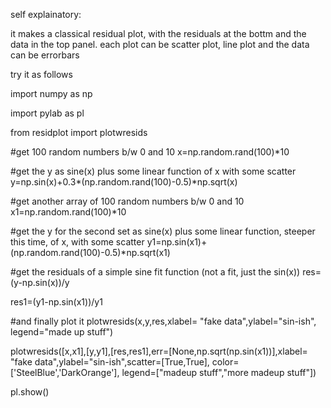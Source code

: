 self explainatory: 

it makes a classical residual plot, with the residuals at the bottm and the data in the top panel. 
each plot can be scatter plot, line plot and the data can be errorbars

try it as follows




import numpy as np

import pylab as pl

from residplot import plotwresids

#get 100 random numbers b/w 0 and 10
x=np.random.rand(100)*10

#get the y as sine(x) plus some linear function of x with some scatter
y=np.sin(x)+0.3*(np.random.rand(100)-0.5)*np.sqrt(x)

#get another array of 100 random numbers b/w 0 and 10
x1=np.random.rand(100)*10

#get the y for the second set as sine(x) plus some linear function, steeper this time, of x, with some scatter
y1=np.sin(x1)+(np.random.rand(100)-0.5)*np.sqrt(x1)

#get the residuals of a simple sine fit function (not a fit, just the sin(x))
res=(y-np.sin(x))/y

res1=(y1-np.sin(x1))/y1

#and finally plot it
plotwresids(x,y,res,xlabel= "fake data",ylabel="sin-ish", legend="made up stuff")

plotwresids([x,x1],[y,y1],[res,res1],err=[None,np.sqrt(np.sin(x1))],xlabel= "fake data",ylabel="sin-ish",scatter=[True,True], color=['SteelBlue','DarkOrange'], legend=["madeup stuff","more madeup stuff"])

pl.show()


